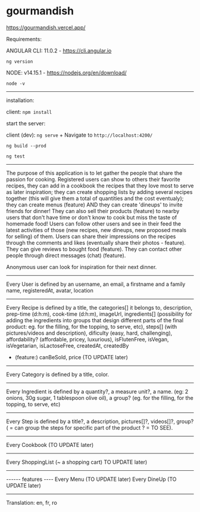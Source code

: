 # gourmandish

https://gourmandish.vercel.app/

Requirements:

ANGULAR CLI: 11.0.2 - https://cli.angular.io

`ng version`

NODE: v14.15.1 - https://nodejs.org/en/download/

`node -v`

---

installation:

client: `npm install`

start the server:

client (dev): `ng serve` + Navigate to `http://localhost:4200/`

`ng build --prod`

`ng test`

---

The purpose of this application is to let gather the people that share the passion for cooking. Registered users can show to others their favorite recipes, they can add in a cookbook the recipes that they love most to serve as later inspiration; they can create shopping lists by adding several recipes together (this will give them a total of quantities and the cost eventualy); they can create menus (feature) AND they can create 'dineups' to invite friends for dinner!
They can also sell their products (feature) to nearby users that don't have time or don't know to cook but miss the taste of homemade food!
Users can follow other users and see in their feed the latest activities of those (new recipes, new dineups, new proposed meals for selling) of them. Users can share their impressions on the recipes through the comments and likes (eventually share their photos - feature). They can give reviews to bought food (feature). They can contact other people through direct messages (chat) (feature).

Anonymous user can look for inspiration for their next dinner.

---

Every User is defined by an username, an email, a firstname and a family name, registeredAt, avatar, location

---

Every Recipe is defined by a title, the categories[] it belongs to, description, prep-time (d:h:m), cook-time (d:h:m), imageUrl, ingredients[] (possibility for adding the ingredients into groups that design different parts of the final product: eg. for the filling, for the topping, to serve, etc), steps[] (with pictures/videos and description), dificulty (easy, hard, challenging), affordability? (affordable, pricey, luxurious), isFlutenFree, isVegan, isVegetarian, isLactoseFree, createdAt, createdBy

- (feature:) canBeSold, price (TO UPDATE later)

---

Every Category is defined by a title, color.

---

Every Ingredient is defined by a quantity?, a measure unit?, a name. (eg: 2 onions, 30g sugar, 1 tablespoon olive oil), a group? (eg. for the filling, for the topping, to serve, etc)

---

Every Step is defined by a title?, a description, pictures[]?, videos[]?, group? ( = can group the steps for specific part of the product ? = TO SEE).

---

Every Cookbook (TO UPDATE later)

---

Every ShoppingList (~ a shopping cart) TO UPDATE later)

---

------ features ----
Every Menu (TO UPDATE later)
Every DineUp (TO UPDATE later)

---

Translation: en, fr, ro
